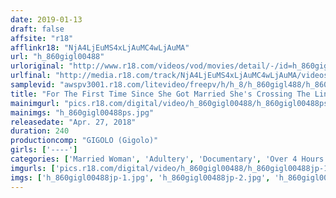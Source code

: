 ```yaml
---
date: 2019-01-13
draft: false
affsite: "r18"
afflinkr18: "NjA4LjEuMS4xLjAuMC4wLjAuMA"
url: "h_860gigl00488"
urloriginal: "http://www.r18.com/videos/vod/movies/detail/-/id=h_860gigl00488"
urlfinal: "http://media.r18.com/track/NjA4LjEuMS4xLjAuMC4wLjAuMA/videos/vod/movies/detail/-/id=h_860gigl00488"
samplevid: "awspv3001.r18.com/litevideo/freepv/h/h_8/h_860gigl488/h_860gigl488_dmb_w.mp4"
title: "For The First Time Since She Got Married She's Crossing The Line Of No Return She's Thrilling Over The Sensation Of Having Her Pussy Pounded With High-Speed Piston Powered Thrusts And Now She's Dripping With So Much Serious Lust That She's Never Shown With Her Husband And Going Cum Crazy With Orgasmic Ecstasy"
mainimgurl: "pics.r18.com/digital/video/h_860gigl00488/h_860gigl00488ps.jpg"
mainimgs: "h_860gigl00488ps.jpg"
releasedate: "Apr. 27, 2018"
duration: 240
productioncomp: "GIGOLO (Gigolo)"
girls: ['----']
categories: ['Married Woman', 'Adultery', 'Documentary', 'Over 4 Hours']
imgurls: ['pics.r18.com/digital/video/h_860gigl00488/h_860gigl00488jp-1.jpg', 'pics.r18.com/digital/video/h_860gigl00488/h_860gigl00488jp-2.jpg', 'pics.r18.com/digital/video/h_860gigl00488/h_860gigl00488jp-3.jpg', 'pics.r18.com/digital/video/h_860gigl00488/h_860gigl00488jp-4.jpg', 'pics.r18.com/digital/video/h_860gigl00488/h_860gigl00488jp-5.jpg', 'pics.r18.com/digital/video/h_860gigl00488/h_860gigl00488jp-6.jpg', 'pics.r18.com/digital/video/h_860gigl00488/h_860gigl00488jp-7.jpg', 'pics.r18.com/digital/video/h_860gigl00488/h_860gigl00488jp-8.jpg', 'pics.r18.com/digital/video/h_860gigl00488/h_860gigl00488jp-9.jpg', 'pics.r18.com/digital/video/h_860gigl00488/h_860gigl00488jp-10.jpg', 'pics.r18.com/digital/video/h_860gigl00488/h_860gigl00488jp-11.jpg', 'pics.r18.com/digital/video/h_860gigl00488/h_860gigl00488jp-12.jpg', 'pics.r18.com/digital/video/h_860gigl00488/h_860gigl00488jp-13.jpg', 'pics.r18.com/digital/video/h_860gigl00488/h_860gigl00488jp-14.jpg', 'pics.r18.com/digital/video/h_860gigl00488/h_860gigl00488jp-15.jpg', 'pics.r18.com/digital/video/h_860gigl00488/h_860gigl00488jp-16.jpg', 'pics.r18.com/digital/video/h_860gigl00488/h_860gigl00488jp-17.jpg', 'pics.r18.com/digital/video/h_860gigl00488/h_860gigl00488jp-18.jpg', 'pics.r18.com/digital/video/h_860gigl00488/h_860gigl00488jp-19.jpg', 'pics.r18.com/digital/video/h_860gigl00488/h_860gigl00488jp-20.jpg']
imgs: ['h_860gigl00488jp-1.jpg', 'h_860gigl00488jp-2.jpg', 'h_860gigl00488jp-3.jpg', 'h_860gigl00488jp-4.jpg', 'h_860gigl00488jp-5.jpg', 'h_860gigl00488jp-6.jpg', 'h_860gigl00488jp-7.jpg', 'h_860gigl00488jp-8.jpg', 'h_860gigl00488jp-9.jpg', 'h_860gigl00488jp-10.jpg', 'h_860gigl00488jp-11.jpg', 'h_860gigl00488jp-12.jpg', 'h_860gigl00488jp-13.jpg', 'h_860gigl00488jp-14.jpg', 'h_860gigl00488jp-15.jpg', 'h_860gigl00488jp-16.jpg', 'h_860gigl00488jp-17.jpg', 'h_860gigl00488jp-18.jpg', 'h_860gigl00488jp-19.jpg', 'h_860gigl00488jp-20.jpg']
---
```

